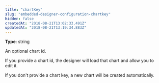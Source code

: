```yaml
---
title: "chartKey"
slug: "embedded-designer-configuration-chartkey"
hidden: false
createdAt: "2018-08-21T13:02:33.491Z"
updatedAt: "2018-08-21T13:19:34.883Z"
---
```

**Type**: string

An optional chart id. 

If you provide a chart id, the designer will load that chart and allow you to edit it.

If you don&#39;t provide a chart key, a new chart will be created automatically.
